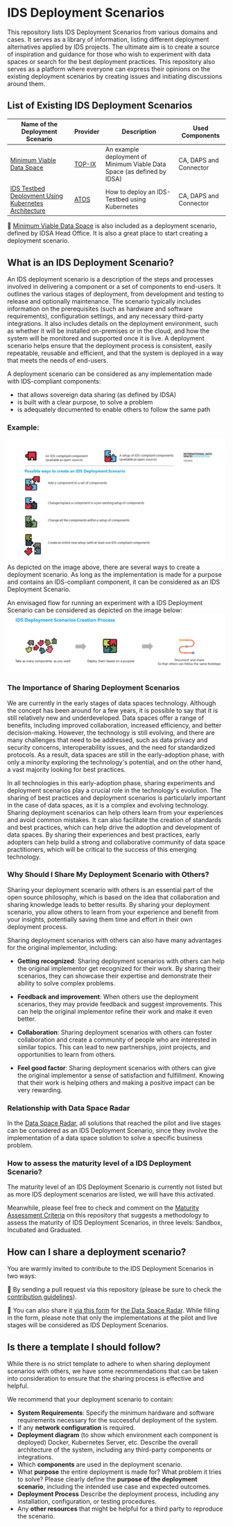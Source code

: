 # IDS Deployment Scenarios
This repository lists IDS Deployment Scenarios from various domains and cases. It serves as a library of information, listing different deployment alternatives applied by IDS projects. The ultimate aim is to create a source of inspiration and guidance for those who wish to experiment with data spaces or search for the best deployment practices. This repository also serves as a platform where everyone can express their opinions on the existing deployment scenarios by creating issues and initiating discussions around them.

## List of Existing IDS Deployment Scenarios

| Name of the Deployment Scenario | Provider | Description | Used Components | 
| -------- | -------- | -------- | -------- |
| [Minimum Viable Data Space](Deployment-Scenarios/minimum-viable-data-space-top-ix.md) | [TOP-IX](https://www.top-ix.org/it/home/) | An example deployment of Minimum Viable Data Space (as defined by IDSA) | CA, DAPS and Connector |
| [IDS Testbed Deployment Using Kubernetes Architecture](Deployment-Scenarios/minimum-viable-data-space-using-k8s.md) | [ATOS](https://atos.net/es/spain) | How to deploy an IDS-Testbed using Kubernetes | CA, DAPS and Connector |

:rocket: [Minimum Viable Data Space](https://github.com/International-Data-Spaces-Association/IDS-testbed/blob/master/minimum-viable-data-space/MVDS.md) is also included as a deployment scenario, defined by IDSA Head Office. It is also a great place to start creating a deployment scenario.

## What is an IDS Deployment Scenario? 
An IDS deployment scenario is a description of the steps and processes involved in delivering a component or a set of components to end-users. It outlines the various stages of deployment, from development and testing to release and optionally maintenance. The scenario typically includes information on the prerequisites (such as hardware and software requirements), configuration settings, and any necessary third-party integrations. It also includes details on the deployment environment, such as whether it will be installed on-premises or in the cloud, and how the system will be monitored and supported once it is live. A deployment scenario helps ensure that the deployment process is consistent, easily repeatable, reusable and efficient, and that the system is deployed in a way that meets the needs of end-users. 

A deployment scenario can be considered as any implementation made with IDS-compliant components:
- that allows sovereign data sharing (as defined by IDSA)
- is built with a clear purpose, to solve a problem
- is adequately documented to enable others to follow the same path

### Example: 
![](images/IDS-Deployment-Scenarios-Patterns.png)
As depicted on the image above, there are several ways to create a deployment scenario. As long as the implementation is made for a purpose and contains an IDS-compliant component, it can be considered as an IDS Deployment Scenario. 

An envisaged flow for running an experiment with a IDS Deployment Scenario can be considered as depicted on the image below:
![](images/creationprocess.png)

### The Importance of Sharing Deployment Scenarios
We are currently in the early stages of data spaces technology. Although the concept has been around for a few years, it is possible to say that it is still relatively new and underdeveloped. Data spaces offer a range of benefits, including improved collaboration, increased efficiency, and better decision-making. However, the technology is still evolving, and there are many challenges that need to be addressed, such as data privacy and security concerns, interoperability issues, and the need for standardized protocols. As a result, data spaces are still in the early-adoption phase, with only a minority exploring the technology's potential, and on the other hand, a vast majority looking for best practices.

In all technologies in this early-adoption phase, sharing experiments and deployment scenarios play a crucial role in the technology's evolution. The sharing of best practices and deployment scenarios is particularly important in the case of data spaces, as it is a complex and evolving technology. Sharing deployment scenarios can help others learn from your experiences and avoid common mistakes. It can also facilitate the creation of standards and best practices, which can help drive the adoption and development of data spaces. By sharing their experiences and best practices, early adopters can help build a strong and collaborative community of data space practitioners, which will be critical to the success of this emerging technology.

### Why Should I Share My Deployment Scenario with Others?  
Sharing your deployment scenario with others is an essential part of the open source philosophy, which is based on the idea that collaboration and sharing knowledge leads to better results. By sharing your deployment scenario, you allow others to learn from your experience and benefit from your insights, potentially saving them time and effort in their own deployment process.

Sharing deployment scenarios with others can also have many advantages for the original implementor, including:

- **Getting recognized**: Sharing deployment scenarios with others can help the original implementor get recognized for their work. By sharing their scenarios, they can showcase their expertise and demonstrate their ability to solve complex problems.

- **Feedback and improvement**: When others use the deployment scenarios, they may provide feedback and suggest improvements. This can help the original implementor refine their work and make it even better.

- **Collaboration**: Sharing deployment scenarios with others can foster collaboration and create a community of people who are interested in similar topics. This can lead to new partnerships, joint projects, and opportunities to learn from others.

- **Feel good factor**: Sharing deployment scenarios with others can give the original implementor a sense of satisfaction and fulfillment. Knowing that their work is helping others and making a positive impact can be very rewarding.

### Relationship with Data Space Radar
In the [Data Space Radar](https://internationaldataspaces.org/adopt/data-space-radar/), all solutions that reached the pilot and live stages can be considered as an IDS Deployment Scenario, since they involve the implementation of a data space solution to solve a specific business problem. 

### How to assess the maturity level of a IDS Deployment Scenario?
The maturity level of an IDS Deployment Scenario is currently not listed but as more IDS deployment scenarios are listed, we will have this activated. 

Meanwhile, please feel free to check and comment on the [Maturity Assessment Criteria](Maturity-Assessment-Criteria.md) on this repository that suggests a methodology to assess the maturity of IDS Deployment Scenarios, in three levels: Sandbox, Incubated and Graduated. 

## How can I share a deployment scenario?
You are warmly invited to contribute to the IDS Deployment Scenarios in two ways: 

:triangular_flag_on_post: By sending a pull request via this repository (please be sure to check the [contribution guidelines](CONTRIBUTING.md)).

:triangular_flag_on_post: You can also share it [via this form](https://forms.office.com/Pages/ResponsePage.aspx?id=NNZGs_usx0K9RPFVfuibG3WVHeFvj2hHgjU7ZCgshUhUMExMOTdCWDNMSERJTjlIUlRKMVc0QTUxMCQlQCN0PWcu) for [the Data Space Radar](https://internationaldataspaces.org/adopt/data-space-radar/). While filling in the form, please note that only the implementations at the pilot and live stages will be considered as IDS Deployment Scenarios.

## Is there a template I should follow? 
While there is no strict template to adhere to when sharing deployment scenarios with others, we have some recommendations that can be taken into consideration to ensure that the sharing process is effective and helpful. 

We recommend that your deployment scenario to contain: 
- **System Requirements**: Specify the minimum hardware and software requirements necessary for the successful deployment of the system.
- If any **network configuration** is required.
- **Deployment diagram** (to show which environment each component is deployed) Docker, Kubernetes Server, etc. Describe the overall architecture of the system, including any third-party components or integrations.
- Which **components** are used in the deployment scenario. 
- What **purpose** the entire deployment is made for? What problem it tries to solve? Please clearly define the **purpose of the deployment scenario**, including the intended use case and expected outcomes.
- **Deployment Process** Describe the deployment process, including any installation, configuration, or testing procedures.
- Any **other resources** that might be helpful for a third party to reproduce the scenario.
